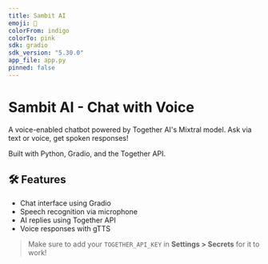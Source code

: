 ```yaml
---
title: Sambit AI
emoji: 🤖
colorFrom: indigo
colorTo: pink
sdk: gradio
sdk_version: "5.30.0"
app_file: app.py
pinned: false
---
```


# Sambit AI - Chat with Voice

A voice-enabled chatbot powered by Together AI's Mixtral model. Ask via text or voice, get spoken responses!

Built with Python, Gradio, and the Together API.

## 🛠️ Features

- Chat interface using Gradio
- Speech recognition via microphone
- AI replies using Together API
- Voice responses with gTTS

> Make sure to add your `TOGETHER_API_KEY` in **Settings > Secrets** for it to work!
